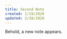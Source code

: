 ```yaml
---
title: Second Note
created: 1/19/2020
updated: 2/28/2020
---
```


Behold, a new note appears.

<Tweet tweetLink="GreatDismal/status/1223781667535564800" />
